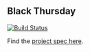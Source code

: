 ## Black Thursday
[![Build Status](https://travis-ci.org/weilandia/black_thursday.svg?branch=master)](https://travis-ci.org/weilandia/black_thursday)

Find the [project spec here](https://github.com/turingschool/curriculum/blob/master/source/projects/black_thursday.markdown).
